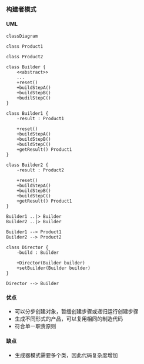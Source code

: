 ### 构建者模式

#### UML

```mermaid
classDiagram

class Product1

class Product2

class Builder {
    <<abstract>>
    ...
    +reset()
    +buildStepA()
    +buildStepB()
    +budilStepC()
}

class Builder1 {
    -result : Product1

    +reset()
    +buildStepA()
    +buildStepB()
    +buildStepC()
    +getResult() Product1
}

class Builder2 {
    -result : Product2

    +reset()
    +buildStepA()
    +buildStepB()
    +buildStepC()
    +getResult() Product1
}

Builder1 ..|> Builder
Builder2 ..|> Builder

Builder1 --> Product1
Builder2 --> Product2

class Director {
    -build : Builder

    +Director(Builder builder)
    +setBuilder(Builder builder)
}

Director --> Builder
```

#### 优点

- 可以分步创建对象，暂缓创建步骤或递归运行创建步骤
- 生成不同形式的产品，可以复用相同的制造代码
- 符合单一职责原则

#### 缺点

- 生成器模式需要多个类，因此代码复杂度增加